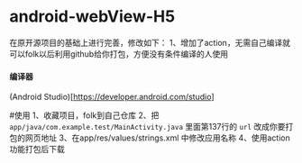 # android-webView-H5
在原开源项目的基础上进行完善，修改如下：
1、增加了action，无需自己编译就可以folk以后利用github给你打包，方便没有条件编译的人使用

#### 编译器
(Android Studio)[https://developer.android.com/studio]

#使用
1、收藏项目，folk到自己仓库
2、把 `app/java/com.example.test/MainActivity.java` 里面第137行的 `url` 改成你要打包的网页地址
3、在app/res/values/strings.xml 中修改应用名称
4、使用action功能打包后下载
